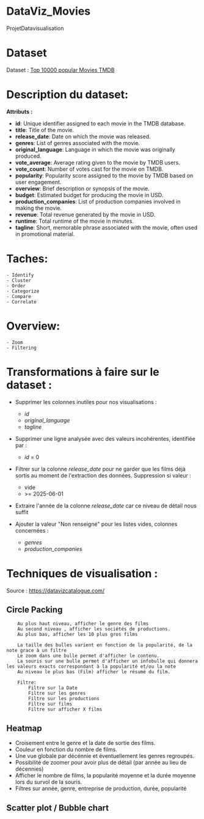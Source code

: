 # DataViz_Movies
 ProjetDatavisualisation

# Dataset

Dataset : [Top 10000 popular Movies TMDB](https://www.kaggle.com/datasets/ursmaheshj/top-10000-popular-movies-tmdb-05-2023/data)


# Description du dataset:

**Attributs :**

- **id**: Unique identifier assigned to each movie in the TMDB database.
- **title**: Title of the movie.
- **release_date**: Date on which the movie was released.
- **genres**: List of genres associated with the movie.
- **original_language**: Language in which the movie was originally produced.
- **vote_average**: Average rating given to the movie by TMDB users.
- **vote_count**: Number of votes cast for the movie on TMDB.
- **popularity**: Popularity score assigned to the movie by TMDB based on user engagement.
- **overview**: Brief description or synopsis of the movie.
- **budget**: Estimated budget for producing the movie in USD.
- **production_companies**: List of production companies involved in making the movie.
- **revenue**: Total revenue generated by the movie in USD.
- **runtime**: Total runtime of the movie in minutes.
- **tagline**: Short, memorable phrase associated with the movie, often used in promotional material.
    

# Taches:
    - Identify
    - Cluster
    - Order
    - Categorize
    - Compare
    - Correlate

# Overview:
    - Zoom
    - Filtering


# Transformations à faire sur le dataset :

- Supprimer les colonnes inutiles pour nos visualisations : 
    - *id*
    - *original_language*
    - *tagline*

- Supprimer une ligne analysée avec des valeurs incohérentes, identifiée par : 
    - *id* = 0

-  Filtrer sur la colonne *release_date* pour ne garder que les films déjà sortis au moment de l'extraction des données. Suppression si valeur : 
    - vide
    - \>= 2025-06-01

- Extraire l'année de la colonne *release_date* car ce niveau de détail nous suffit

- Ajouter la valeur "Non renseigné" pour les listes vides, colonnes concernées : 
    - *genres*
    - *production_companies*


# Techniques de visualisation :

Source : https://datavizcatalogue.com/

## Circle Packing

        Au plus haut niveau, afficher le genre des films
        Au second niveau , afficher les sociétés de productions.
        Au plus bas, afficher les 10 plus gros films
        
        La taille des bulles varient en fonction de la popularité, de la note grace à un filtre
        Le zoom dans une bulle permet d'afficher le contenu. 
        La souris sur une bulle permet d'afficher un infobulle qui donnera les valeurs exacts correspondant à la popularité et/ou la note
        Au niveau le plus bas (Film) afficher le résumé du film.

        Filtre:
            Filtre sur la Date
            Filtre sur les genres
            Filtre sur les productions
            Filtre sur films
            Filtre sur afficher X films


## Heatmap

- Croisement entre le genre et la date de sortie des films.
- Couleur en fonction du nombre de films.
- Une vue globale par décénnie et éventuellement les genres regroupés.
- Possibilité de zoomer pour avoir plus de détail (par année au lieu de décennies)
- Afficher le nombre de films, la popularité moyenne et la durée moyenne lors du survol de la souris.
- Filtres sur année, genre, entreprise de production, durée, popularité


## Scatter plot / Bubble chart
